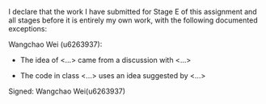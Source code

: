 I declare that the work I have submitted for Stage E of this assignment and all stages before it is entirely my own work, with the
following documented exceptions:

Wangchao Wei (u6263937):
* The idea of <...> came from a discussion with <...>

* The code in class <...> uses an idea suggested by <...>

Signed: Wangchao Wei(u6263937)


